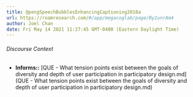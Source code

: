 ```yaml
---
title: @pengSpeechBubblesEnhancingCaptioning2018a
url: https://roamresearch.com/#/app/megacoglab/page/By1unrAm4
author: Joel Chan
date: Fri May 14 2021 11:27:45 GMT-0400 (Eastern Daylight Time)
---
```




###### Discourse Context

- **Informs::** [QUE - What tension points exist between the goals of diversity and depth of user participation in participatory design.md](QUE - What tension points exist between the goals of diversity and depth of user participation in participatory design.md)


